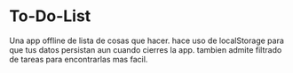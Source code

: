 # To-Do-List
Una app offline de lista de cosas que hacer.
hace uso de localStorage para que tus datos persistan aun cuando cierres la app.
tambien admite filtrado de tareas para encontrarlas mas facil.
